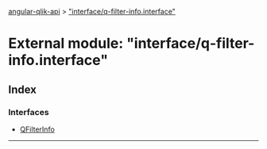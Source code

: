 [angular-qlik-api](../README.md) > ["interface/q-filter-info.interface"](../modules/_interface_q_filter_info_interface_.md)

# External module: "interface/q-filter-info.interface"

## Index

### Interfaces

* [QFilterInfo](../interfaces/_interface_q_filter_info_interface_.qfilterinfo.md)

---

